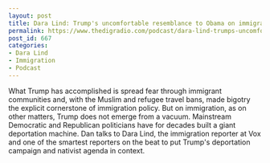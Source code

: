 ```yaml
---
layout: post
title: Dara Lind: Trump's uncomfortable resemblance to Obama on immigration
permalink: https://www.thedigradio.com/podcast/dara-lind-trumps-uncomfortable-resemblance-to-obama-on-immigration/index.html
post_id: 667
categories: 
- Dara Lind
- Immigration
- Podcast
---
```


What Trump has accomplished is spread fear through immigrant communities and, with the Muslim and refugee travel bans, made bigotry the explicit cornerstone of immigration policy. But on immigration, as on other matters, Trump does not emerge from a vacuum. Mainstream Democratic and Republican politicians have for decades built a giant deportation machine. Dan talks to Dara Lind, the immigration reporter at Vox and one of the smartest reporters on the beat to put Trump's deportation campaign and nativist agenda in context.